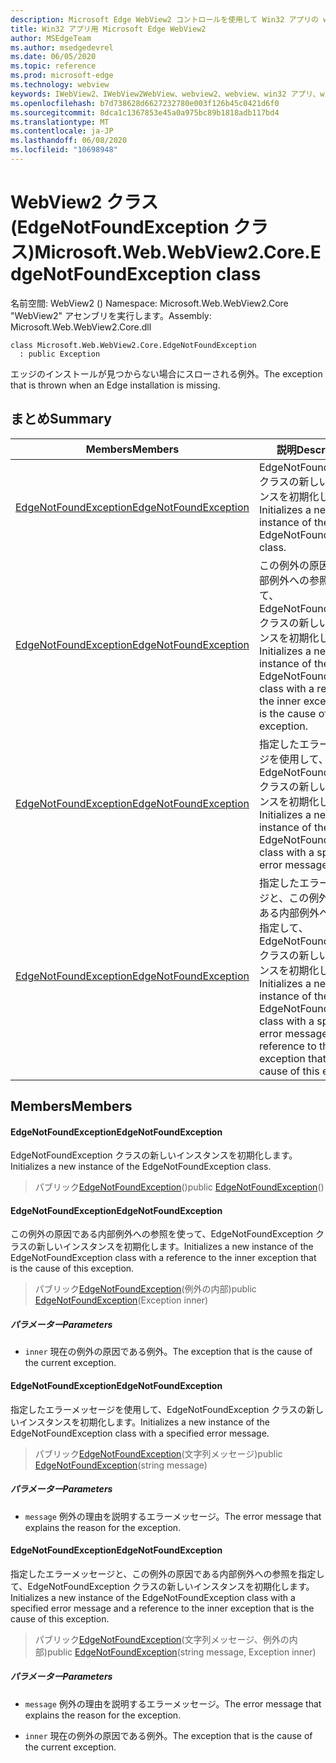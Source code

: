 ```yaml
---
description: Microsoft Edge WebView2 コントロールを使用して Win32 アプリの web コンテンツをホストする
title: Win32 アプリ用 Microsoft Edge WebView2
author: MSEdgeTeam
ms.author: msedgedevrel
ms.date: 06/05/2020
ms.topic: reference
ms.prod: microsoft-edge
ms.technology: webview
keywords: IWebView2、IWebView2WebView、webview2、webview、win32 アプリ、win32、edge、ICoreWebView2、ICoreWebView2Controller、browser control、edge html
ms.openlocfilehash: b7d738628d6627232780e003f126b45c0421d6f0
ms.sourcegitcommit: 8dca1c1367853e45a0a975bc89b1818adb117bd4
ms.translationtype: MT
ms.contentlocale: ja-JP
ms.lasthandoff: 06/08/2020
ms.locfileid: "10698948"
---
```

# <span data-ttu-id="0fb70-104">WebView2 クラス (EdgeNotFoundException クラス)</span><span class="sxs-lookup"><span data-stu-id="0fb70-104">Microsoft.Web.WebView2.Core.EdgeNotFoundException class</span></span> 

<span data-ttu-id="0fb70-105">名前空間: WebView2 () </span><span class="sxs-lookup"><span data-stu-id="0fb70-105">Namespace: Microsoft.Web.WebView2.Core</span></span>\
<span data-ttu-id="0fb70-106">"WebView2" アセンブリを実行します。</span><span class="sxs-lookup"><span data-stu-id="0fb70-106">Assembly: Microsoft.Web.WebView2.Core.dll</span></span>

```
class Microsoft.Web.WebView2.Core.EdgeNotFoundException
  : public Exception
```

<span data-ttu-id="0fb70-107">エッジのインストールが見つからない場合にスローされる例外。</span><span class="sxs-lookup"><span data-stu-id="0fb70-107">The exception that is thrown when an Edge installation is missing.</span></span>

## <span data-ttu-id="0fb70-108">まとめ</span><span class="sxs-lookup"><span data-stu-id="0fb70-108">Summary</span></span>

 <span data-ttu-id="0fb70-109">Members</span><span class="sxs-lookup"><span data-stu-id="0fb70-109">Members</span></span>                        | <span data-ttu-id="0fb70-110">説明</span><span class="sxs-lookup"><span data-stu-id="0fb70-110">Descriptions</span></span>
--------------------------------|---------------------------------------------
[<span data-ttu-id="0fb70-111">EdgeNotFoundException</span><span class="sxs-lookup"><span data-stu-id="0fb70-111">EdgeNotFoundException</span></span>](#edgenotfoundexception) | <span data-ttu-id="0fb70-112">EdgeNotFoundException クラスの新しいインスタンスを初期化します。</span><span class="sxs-lookup"><span data-stu-id="0fb70-112">Initializes a new instance of the EdgeNotFoundException class.</span></span>
[<span data-ttu-id="0fb70-113">EdgeNotFoundException</span><span class="sxs-lookup"><span data-stu-id="0fb70-113">EdgeNotFoundException</span></span>](#edgenotfoundexception) | <span data-ttu-id="0fb70-114">この例外の原因である内部例外への参照を使って、EdgeNotFoundException クラスの新しいインスタンスを初期化します。</span><span class="sxs-lookup"><span data-stu-id="0fb70-114">Initializes a new instance of the EdgeNotFoundException class with a reference to the inner exception that is the cause of this exception.</span></span>
[<span data-ttu-id="0fb70-115">EdgeNotFoundException</span><span class="sxs-lookup"><span data-stu-id="0fb70-115">EdgeNotFoundException</span></span>](#edgenotfoundexception) | <span data-ttu-id="0fb70-116">指定したエラーメッセージを使用して、EdgeNotFoundException クラスの新しいインスタンスを初期化します。</span><span class="sxs-lookup"><span data-stu-id="0fb70-116">Initializes a new instance of the EdgeNotFoundException class with a specified error message.</span></span>
[<span data-ttu-id="0fb70-117">EdgeNotFoundException</span><span class="sxs-lookup"><span data-stu-id="0fb70-117">EdgeNotFoundException</span></span>](#edgenotfoundexception) | <span data-ttu-id="0fb70-118">指定したエラーメッセージと、この例外の原因である内部例外への参照を指定して、EdgeNotFoundException クラスの新しいインスタンスを初期化します。</span><span class="sxs-lookup"><span data-stu-id="0fb70-118">Initializes a new instance of the EdgeNotFoundException class with a specified error message and a reference to the inner exception that is the cause of this exception.</span></span>

## <span data-ttu-id="0fb70-119">Members</span><span class="sxs-lookup"><span data-stu-id="0fb70-119">Members</span></span>

#### <span data-ttu-id="0fb70-120">EdgeNotFoundException</span><span class="sxs-lookup"><span data-stu-id="0fb70-120">EdgeNotFoundException</span></span> 

<span data-ttu-id="0fb70-121">EdgeNotFoundException クラスの新しいインスタンスを初期化します。</span><span class="sxs-lookup"><span data-stu-id="0fb70-121">Initializes a new instance of the EdgeNotFoundException class.</span></span>

> <span data-ttu-id="0fb70-122">パブリック[EdgeNotFoundException](#edgenotfoundexception)()</span><span class="sxs-lookup"><span data-stu-id="0fb70-122">public [EdgeNotFoundException](#edgenotfoundexception)()</span></span>

#### <span data-ttu-id="0fb70-123">EdgeNotFoundException</span><span class="sxs-lookup"><span data-stu-id="0fb70-123">EdgeNotFoundException</span></span> 

<span data-ttu-id="0fb70-124">この例外の原因である内部例外への参照を使って、EdgeNotFoundException クラスの新しいインスタンスを初期化します。</span><span class="sxs-lookup"><span data-stu-id="0fb70-124">Initializes a new instance of the EdgeNotFoundException class with a reference to the inner exception that is the cause of this exception.</span></span>

> <span data-ttu-id="0fb70-125">パブリック[EdgeNotFoundException](#edgenotfoundexception)(例外の内部)</span><span class="sxs-lookup"><span data-stu-id="0fb70-125">public [EdgeNotFoundException](#edgenotfoundexception)(Exception inner)</span></span>

##### <span data-ttu-id="0fb70-126">パラメーター</span><span class="sxs-lookup"><span data-stu-id="0fb70-126">Parameters</span></span>
* `inner` <span data-ttu-id="0fb70-127">現在の例外の原因である例外。</span><span class="sxs-lookup"><span data-stu-id="0fb70-127">The exception that is the cause of the current exception.</span></span>

#### <span data-ttu-id="0fb70-128">EdgeNotFoundException</span><span class="sxs-lookup"><span data-stu-id="0fb70-128">EdgeNotFoundException</span></span> 

<span data-ttu-id="0fb70-129">指定したエラーメッセージを使用して、EdgeNotFoundException クラスの新しいインスタンスを初期化します。</span><span class="sxs-lookup"><span data-stu-id="0fb70-129">Initializes a new instance of the EdgeNotFoundException class with a specified error message.</span></span>

> <span data-ttu-id="0fb70-130">パブリック[EdgeNotFoundException](#edgenotfoundexception)(文字列メッセージ)</span><span class="sxs-lookup"><span data-stu-id="0fb70-130">public [EdgeNotFoundException](#edgenotfoundexception)(string message)</span></span>

##### <span data-ttu-id="0fb70-131">パラメーター</span><span class="sxs-lookup"><span data-stu-id="0fb70-131">Parameters</span></span>
* `message` <span data-ttu-id="0fb70-132">例外の理由を説明するエラーメッセージ。</span><span class="sxs-lookup"><span data-stu-id="0fb70-132">The error message that explains the reason for the exception.</span></span>

#### <span data-ttu-id="0fb70-133">EdgeNotFoundException</span><span class="sxs-lookup"><span data-stu-id="0fb70-133">EdgeNotFoundException</span></span> 

<span data-ttu-id="0fb70-134">指定したエラーメッセージと、この例外の原因である内部例外への参照を指定して、EdgeNotFoundException クラスの新しいインスタンスを初期化します。</span><span class="sxs-lookup"><span data-stu-id="0fb70-134">Initializes a new instance of the EdgeNotFoundException class with a specified error message and a reference to the inner exception that is the cause of this exception.</span></span>

> <span data-ttu-id="0fb70-135">パブリック[EdgeNotFoundException](#edgenotfoundexception)(文字列メッセージ、例外の内部)</span><span class="sxs-lookup"><span data-stu-id="0fb70-135">public [EdgeNotFoundException](#edgenotfoundexception)(string message, Exception inner)</span></span>

##### <span data-ttu-id="0fb70-136">パラメーター</span><span class="sxs-lookup"><span data-stu-id="0fb70-136">Parameters</span></span>
* `message` <span data-ttu-id="0fb70-137">例外の理由を説明するエラーメッセージ。</span><span class="sxs-lookup"><span data-stu-id="0fb70-137">The error message that explains the reason for the exception.</span></span> 

* `inner` <span data-ttu-id="0fb70-138">現在の例外の原因である例外。</span><span class="sxs-lookup"><span data-stu-id="0fb70-138">The exception that is the cause of the current exception.</span></span>

